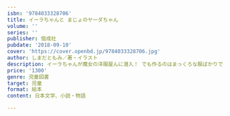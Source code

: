 ```yaml
---
isbn: '9784033328706'
title: イーラちゃんと まじょのヤーダちゃん
volume: ''
series: ''
publisher: 偕成社
pubdate: '2018-09-10'
cover: 'https://cover.openbd.jp/9784033328706.jpg'
author: しまだともみ／著・イラスト
description: イーラちゃんが魔女の洋服屋んに潜入！ でも作るのはまっくろな服ばかりで退屈です。そこでイーラちゃん、いいことを考えました。
price: '1300'
genre: 児童図書
target: 児童
format: 絵本
content: 日本文学、小説・物語

---
```

